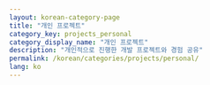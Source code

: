 ```yaml
---
layout: korean-category-page
title: "개인 프로젝트"
category_key: projects_personal
category_display_name: "개인 프로젝트"
description: "개인적으로 진행한 개발 프로젝트와 경험 공유"
permalink: /korean/categories/projects/personal/
lang: ko
---
```


<!-- 카테고리 페이지 콘텐츠는 레이아웃에서 자동 생성됩니다 -->